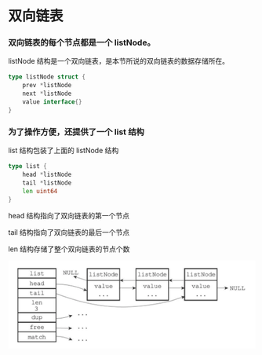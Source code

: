 # 双向链表

### 双向链表的每个节点都是一个 listNode。

listNode 结构是一个双向链表，是本节所说的双向链表的数据存储所在。

```go
type listNode struct {
    prev *listNode
    next *listNode
    value interface{}
}
```

### 为了操作方便，还提供了一个 list 结构

list 结构包装了上面的 listNode 结构

```go
type list {
    head *listNode
    tail *listNode
    len uint64
}
```

head 结构指向了双向链表的第一个节点

tail 结构指向了双向链表的最后一个节点

len 结构存储了整个双向链表的节点个数

![](../../.gitbook/assets/edd11a70-08be-4c7e-9c2d-24fe701595e3.png)
